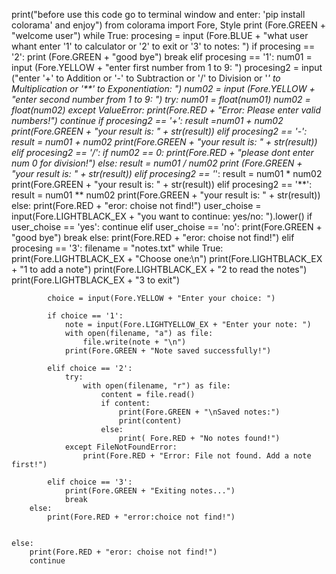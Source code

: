 print("before use this code go to terminal window and enter: 'pip install colorama' and enjoy")
from colorama import Fore, Style
print (Fore.GREEN + "welcome user")
while True:
    procesing = input (Fore.BLUE + "what user whant enter '1' to calculator or '2' to exit or '3' to notes: ")
    if procesing == '2':
        print (Fore.GREEN + "good bye")
        break
    elif procesing == '1':
        num01 = input (Fore.YELLOW + "enter first number from 1 to 9: ")
        procesing2 = input ("enter '+' to Addition or '-' to Subtraction or '/' to Division or '*' to Multiplication or '**' to Exponentiation: ")
        num02 = input (Fore.YELLOW +  "enter second number from 1 to 9: ")
        try:
            num01 = float(num01)
            num02 = float(num02)
        except ValueError:
            print(Fore.RED + "Error: Please enter valid numbers!")
            continue
        if procesing2 == '+':
            result =num01 + num02
            print(Fore.GREEN + "your result is: " + str(result))
        elif procesing2 == '-':
            result = num01 + num02
            print(Fore.GREEN + "your result is: " + str(result))
        elif procesing2 == '/':
            if num02 == 0:
                print(Fore.RED + "please dont enter num 0 for division!")
            else:
                result = num01 / num02
                print (Fore.GREEN + "your result is: " + str(result))
        elif procesing2 == '*':
            result = num01 * num02
            print(Fore.GREEN + "your result is: " + str(result))
        elif procesing2  == '**':
            result = num01 ** num02
            print(Fore.GREEN + "your result is: " + str(result))
        else:
            print(Fore.RED + "eror: choise not find!")
        user_choise = input(Fore.LIGHTBLACK_EX + "you want to continue: yes/no: ").lower()
        if user_choise == 'yes':
            continue
        elif user_choise == 'no':
            print(Fore.GREEN + "good bye")
            break
        else:
            print(Fore.RED + "eror: choise not find!")
    elif procesing == '3':
        filename = "notes.txt"
        while True:
            print(Fore.LIGHTBLACK_EX +  "Choose one:\n")
            print(Fore.LIGHTBLACK_EX +  "1 to add a note")
            print(Fore.LIGHTBLACK_EX +  "2 to read the notes")
            print(Fore.LIGHTBLACK_EX +  "3 to exit")

            choice = input(Fore.YELLOW + "Enter your choice: ")

            if choice == '1':
                note = input(Fore.LIGHTYELLOW_EX + "Enter your note: ")
                with open(filename, "a") as file:
                    file.write(note + "\n")
                print(Fore.GREEN + "Note saved successfully!")

            elif choice == '2':
                try:
                    with open(filename, "r") as file:
                        content = file.read()
                        if content:
                            print(Fore.GREEN + "\nSaved notes:")
                            print(content)
                        else:
                            print( Fore.RED + "No notes found!")
                except FileNotFoundError:
                    print(Fore.RED + "Error: File not found. Add a note first!")

            elif choice == '3':
                print(Fore.GREEN + "Exiting notes...")
                break
        else:
            print(Fore.RED + "error:choice not find!")


    else:
        print(Fore.RED + "eror: choise not find!")
        continue
